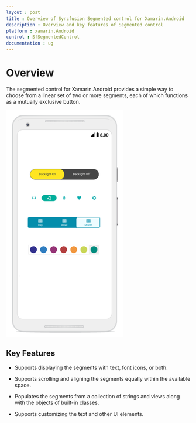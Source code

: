 ```yaml
---
layout : post
title : Overview of Syncfusion Segmented control for Xamarin.Android
description : Overview and key features of Segmented control
platform : xamarin.Android
control : SfSegmentedControl
documentation : ug
---
```


# Overview

The segmented control for Xamarin.Android provides a simple way to choose from a linear set of two or more segments, each of which functions as a mutually exclusive button.

![](images/overview/Xamarin_Android_Overview.png)

## Key Features

* Supports displaying the segments with text, font icons, or both.

* Supports scrolling and aligning the segments equally within the available space.

* Populates the segments from a collection of strings and views along with the objects of built-in classes.

* Supports customizing the text and other UI elements.